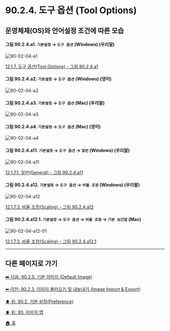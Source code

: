 # 90.2.4. 도구 옵션 (Tool Options)
## 운영체제(OS)와 언어설정 조건에 따른 모습

<a id="90-02-04-a1"></a>

#### 그림 90.2.4.a1. `기본설정` → `도구 옵션` (Windows) (우리말)
![90-02-04-a1](https://github.com/wonder13662/gimp/assets/15767104/59ad6d60-38b8-45af-8e95-f504483329a4)

[12.1.7. 도구 옵션(Tool Options) - 그림 90.2.4.a1](./12-01-07-00-tool-options.md#90-02-04-a1)

<a id="90-02-04-a2"></a>

#### 그림 90.2.4.a2. `기본설정` → `도구 옵션` (Windows) (영어)
![90-02-04-a2](https://github.com/wonder13662/gimp/assets/15767104/4facbf60-5b48-4a9e-adbf-a6e8aa92b941)

<a id="90-02-04-a3"></a>

#### 그림 90.2.4.a3. `기본설정` → `도구 옵션` (Mac) (우리말)
![90-02-04-a3](https://github.com/wonder13662/gimp/assets/15767104/1ac9864c-0c7c-487d-9666-890f3b0bac04)

<a id="90-02-04-a4"></a>

#### 그림 90.2.4.a4. `기본설정` → `도구 옵션` (Mac) (영어)
![90-02-04-a4](https://github.com/wonder13662/gimp/assets/15767104/6958fdbc-030e-42ea-9204-45f23715c6a6)

<a id="90-02-04-a11"></a>

#### 그림 90.2.4.a11. `기본설정` → `도구 옵션` → `일반` (Windows) (우리말)
![90-02-04-a11](https://github.com/wonder13662/gimp/assets/15767104/92b59858-2183-4041-8cbf-79e62762fd84)

[12.1.7.1. 일반(General) - 그림 90.2.4.a11](./12-01-07-01-general.md#90-02-04-a11)

<a id="90-02-04-a12"></a>

#### 그림 90.2.4.a12. `기본설정` → `도구 옵션` → `비율 조정` (Windows) (우리말)
![90-02-04-a12](https://github.com/wonder13662/gimp/assets/15767104/f1be8add-3a3a-4df6-a191-6b92cdd61748)

[12.1.7.3. 비율 조정(Scaling) - 그림 90.2.4.a12](./12-01-07-03-paint_options_shared_between_tools.md#90-02-04-a12)

<a id="90-02-04-a12-01"></a>

#### 그림 90.2.4.a12.1. `기본설정` → `도구 옵션` → `비율 조정` → `기본 보간법` (Mac)
![90-02-04-a12-01](https://github.com/wonder13662/gimp/assets/15767104/0cdf6732-77b5-4cdb-bac5-777f7d60bb52)

[12.1.7.3. 비율 조정(Scaling) - 그림 90.2.4.a12.1](./12-01-07-03-paint_options_shared_between_tools.md#90-02-04-a12-01)

***

## 다른 페이지로 가기

[➡️ 다음: 90.2.5. 기본 이미지 (Default Image)](./90-02-05-00-default-image.md)

[⬅️ 이전: 90.2.3. 이미지 불러오기 및 내보내기 (Image Import & Export)](./90-02-03-image-import-n-export.md)

[⬆️ 위: 90.2. 기본 설정(Preference)](./90-02-00-preference.md)

[⬆️ 위: 90. 이미지 맵](./90-00-image-map.md)

[🏠 홈](./00-home.md)

